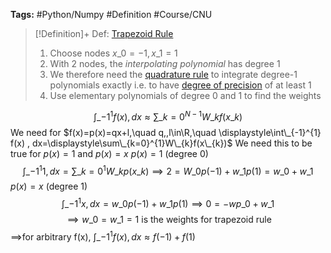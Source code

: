 ---
---

**Tags:** #Python/Numpy #Definition #Course/CNU 

 > 
 > \[!Definition\]+ Def: [Trapezoid Rule](Trapezoid%20Rule.md)
 > 
 > 1. Choose nodes $x\_{0}=-1, x\_{1}=1$
 > 1. With 2 nodes, the *interpolating polynomial* has degree 1
 > 1. We therefore need the [quadrature rule](Quadrature%20Rules.md) to integrate degree-1 polynomials exactly i.e. to have [degree of precision](Quadrature%20Rules.md) of at least 1
 > 1. Use elementary polynomials of degree 0 and 1 to find the weights

$$\int\_{-1}^{1}f(x)  , dx \approx \displaystyle\sum\_{k=0}^{N-1} W\_{k}f(x\_{k)}$$
We need for $f(x)=p(x)=qx+l,\quad q,,l\in\R,\quad \displaystyle\int\_{-1}^{1} f(x) , dx=\displaystyle\sum\_{k=0}^{1}W\_{k}f(x\_{k})$
We need this to be true for $p(x)=1$ and $p(x)=x$
$p(x)=1$ (degree 0)
$$\int\_{-1}^{1} 1 , dx =\displaystyle\sum\_{k=0}^{1} W\_{k} p(x\_{k}) \implies 2 = W\_{0}p(-1)+w\_{1}p(1)=w\_{0}+w\_{1}$$
$p(x)=x$ (degree 1)
$$\int\_{-1}^{1} x , dx =w\_{0}p(-1)+w\_{1}p(1)\implies 0=-wp\_{0}+w\_{1}$$
$$\implies w\_{0}=w\_{1}=1 \text{ is the weights for trapezoid rule}$$
$\implies$for arbitrary f(x), $\displaystyle\int\_{-1}^{1} f(x) , dx \approx f(-1)+f(1)$
